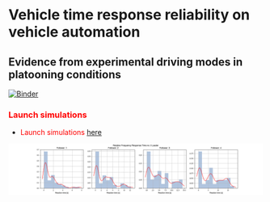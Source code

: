 # Vehicle time response reliability on vehicle automation
## Evidence from experimental driving modes in platooning conditions

[![Binder](https://mybinder.org/badge_logo.svg)](https://mybinder.org/v2/gh/aladinoster/vrt_analysis/master?filepath=TF-AnalysisResponseTime.ipynb)

### <span style="color:red"> Launch simulations </span>

* <span style="color:red"> Launch simulations </span>  [here](https://mybinder.org/v2/gh/aladinoster/vrt_analysis/master?filepath=TF-AnalysisResponseTime.ipynb)

![data](data/media/Fig3ResponseTimeKernel.png)